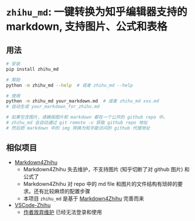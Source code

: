 # `zhihu_md`: 一键转换为知乎编辑器支持的 markdown, 支持图片、公式和表格


## 用法

```bash
# 安装
pip install zhihu_md

# 帮助
python -m zhihu_md --help  # 或者 zhihu_md --help

# 使用
python -m zhihu_md your_markdown.md  # 或者 zhihu_md xxx.md
# 自动生成 your_markdown_for_zhihu.md

# 如果包含图片，请确保图片和 markdown 都在一个公开的 github repo 中。
# zhihu_md 会自动通过 git remote -v 获取 github repo 地址
# 然后把 markdown 中的 img 转换为知乎能访问的 github 代理地址
```

## 相似项目
- [Markdown4Zhihu](https://github.com/miracleyoo/Markdown4Zhihu)
    - Markdown4Zhihu 失去维护，不支持图片 (知乎切断了对 github 图片) 和公式了
    - Markdown4Zhihu 对 repo 中的 md file 和图片的文件结构有琐碎的要求。还有比较麻烦的配置步骤
    - 本项目 `zhihu_md` 是基于 [Markdown4Zhihu](https://zhuanlan.zhihu.com/p/97455277) 完善而来
- [VSCode-Zhihu](https://github.com/niudai/VSCode-Zhihu)
    - [作者放弃维护](https://github.com/niudai/VSCode-Zhihu/issues/193) 已经无法登录和使用

